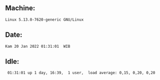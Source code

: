 ## Machine:
```
Linux 5.13.0-7620-generic GNU/Linux
```
## Date:
```
Kam 20 Jan 2022 01:31:01  WIB
```
## Idle:
```
 01:31:01 up 1 day, 16:39,  1 user,  load average: 0,15, 0,20, 0,20
```
